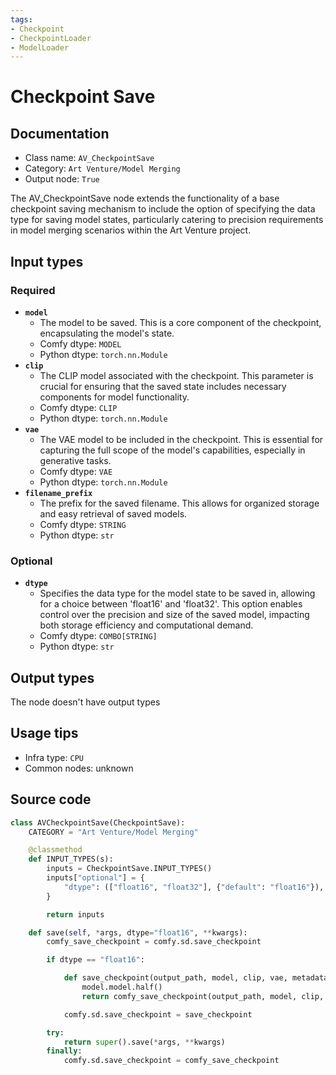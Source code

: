 ```yaml
---
tags:
- Checkpoint
- CheckpointLoader
- ModelLoader
---
```


# Checkpoint Save
## Documentation
- Class name: `AV_CheckpointSave`
- Category: `Art Venture/Model Merging`
- Output node: `True`

The AV_CheckpointSave node extends the functionality of a base checkpoint saving mechanism to include the option of specifying the data type for saving model states, particularly catering to precision requirements in model merging scenarios within the Art Venture project.
## Input types
### Required
- **`model`**
    - The model to be saved. This is a core component of the checkpoint, encapsulating the model's state.
    - Comfy dtype: `MODEL`
    - Python dtype: `torch.nn.Module`
- **`clip`**
    - The CLIP model associated with the checkpoint. This parameter is crucial for ensuring that the saved state includes necessary components for model functionality.
    - Comfy dtype: `CLIP`
    - Python dtype: `torch.nn.Module`
- **`vae`**
    - The VAE model to be included in the checkpoint. This is essential for capturing the full scope of the model's capabilities, especially in generative tasks.
    - Comfy dtype: `VAE`
    - Python dtype: `torch.nn.Module`
- **`filename_prefix`**
    - The prefix for the saved filename. This allows for organized storage and easy retrieval of saved models.
    - Comfy dtype: `STRING`
    - Python dtype: `str`
### Optional
- **`dtype`**
    - Specifies the data type for the model state to be saved in, allowing for a choice between 'float16' and 'float32'. This option enables control over the precision and size of the saved model, impacting both storage efficiency and computational demand.
    - Comfy dtype: `COMBO[STRING]`
    - Python dtype: `str`
## Output types
The node doesn't have output types
## Usage tips
- Infra type: `CPU`
- Common nodes: unknown


## Source code
```python
class AVCheckpointSave(CheckpointSave):
    CATEGORY = "Art Venture/Model Merging"

    @classmethod
    def INPUT_TYPES(s):
        inputs = CheckpointSave.INPUT_TYPES()
        inputs["optional"] = {
            "dtype": (["float16", "float32"], {"default": "float16"}),
        }

        return inputs

    def save(self, *args, dtype="float16", **kwargs):
        comfy_save_checkpoint = comfy.sd.save_checkpoint

        if dtype == "float16":

            def save_checkpoint(output_path, model, clip, vae, metadata=None):
                model.model.half()
                return comfy_save_checkpoint(output_path, model, clip, vae, metadata)

            comfy.sd.save_checkpoint = save_checkpoint

        try:
            return super().save(*args, **kwargs)
        finally:
            comfy.sd.save_checkpoint = comfy_save_checkpoint

```
